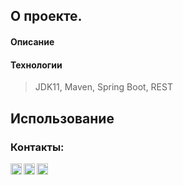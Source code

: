 ## О проекте.

#### Описание

#### Технологии
> JDK11, Maven, Spring Boot, REST


## Использование

### Контакты:
[<img align="left" alt="telegram" width="18px" src="https://cdn.jsdelivr.net/npm/simple-icons@3.3.0/icons/telegram.svg" />][telegram]
[<img align="left" alt="gmail" width="18px" src="https://cdn.jsdelivr.net/npm/simple-icons@3.3.0/icons/gmail.svg" />][gmail]
[<img align="left" alt="LinkedIn" width="18px" src="https://cdn.jsdelivr.net/npm/simple-icons@v3/icons/linkedin.svg" />][linkedin]


[telegram]: https://t.me/GrokDen
[gmail]: mailto:den.voiten@gmail.com
[linkedin]: https://www.linkedin.com/in/denis-voytenko-585488117/

